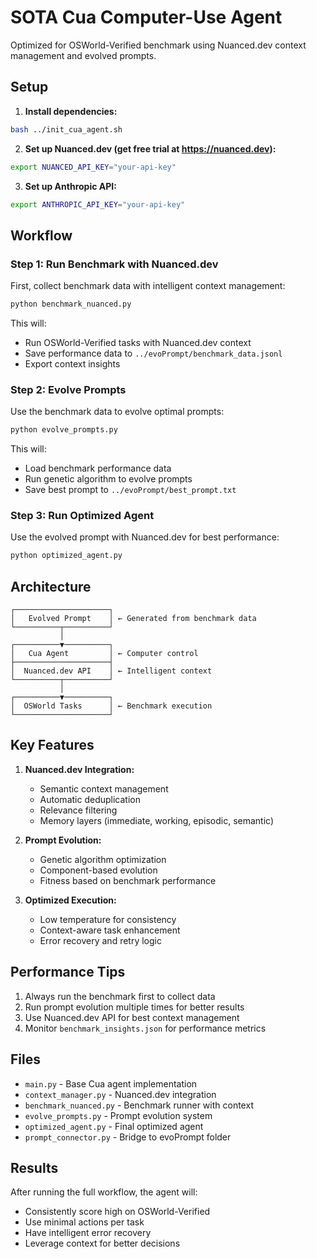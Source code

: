 # SOTA Cua Computer-Use Agent

Optimized for OSWorld-Verified benchmark using Nuanced.dev context management and evolved prompts.

## Setup

1. **Install dependencies:**
```bash
bash ../init_cua_agent.sh
```

2. **Set up Nuanced.dev (get free trial at https://nuanced.dev):**
```bash
export NUANCED_API_KEY="your-api-key"
```

3. **Set up Anthropic API:**
```bash
export ANTHROPIC_API_KEY="your-api-key"
```

## Workflow

### Step 1: Run Benchmark with Nuanced.dev
First, collect benchmark data with intelligent context management:

```bash
python benchmark_nuanced.py
```

This will:
- Run OSWorld-Verified tasks with Nuanced.dev context
- Save performance data to `../evoPrompt/benchmark_data.jsonl`
- Export context insights

### Step 2: Evolve Prompts
Use the benchmark data to evolve optimal prompts:

```bash
python evolve_prompts.py
```

This will:
- Load benchmark performance data
- Run genetic algorithm to evolve prompts
- Save best prompt to `../evoPrompt/best_prompt.txt`

### Step 3: Run Optimized Agent
Use the evolved prompt with Nuanced.dev for best performance:

```bash
python optimized_agent.py
```

## Architecture

```
┌─────────────────────┐
│   Evolved Prompt    │ ← Generated from benchmark data
└──────────┬──────────┘
           │
┌──────────▼──────────┐
│   Cua Agent         │ ← Computer control
├─────────────────────┤
│  Nuanced.dev API    │ ← Intelligent context
└──────────┬──────────┘
           │
┌──────────▼──────────┐
│  OSWorld Tasks      │ ← Benchmark execution
└─────────────────────┘
```

## Key Features

1. **Nuanced.dev Integration:**
   - Semantic context management
   - Automatic deduplication
   - Relevance filtering
   - Memory layers (immediate, working, episodic, semantic)

2. **Prompt Evolution:**
   - Genetic algorithm optimization
   - Component-based evolution
   - Fitness based on benchmark performance

3. **Optimized Execution:**
   - Low temperature for consistency
   - Context-aware task enhancement
   - Error recovery and retry logic

## Performance Tips

1. Always run the benchmark first to collect data
2. Run prompt evolution multiple times for better results
3. Use Nuanced.dev API for best context management
4. Monitor `benchmark_insights.json` for performance metrics

## Files

- `main.py` - Base Cua agent implementation
- `context_manager.py` - Nuanced.dev integration
- `benchmark_nuanced.py` - Benchmark runner with context
- `evolve_prompts.py` - Prompt evolution system
- `optimized_agent.py` - Final optimized agent
- `prompt_connector.py` - Bridge to evoPrompt folder

## Results

After running the full workflow, the agent will:
- Consistently score high on OSWorld-Verified
- Use minimal actions per task
- Have intelligent error recovery
- Leverage context for better decisions